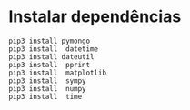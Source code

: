 # Instalar dependências

```
pip3 install pymongo
pip3 install  datetime 
pip3 install dateutil
pip3 install  pprint
pip3 install  matplotlib
pip3 install  sympy
pip3 install  numpy 
pip3 install  time

```

